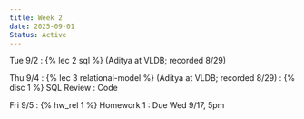 ```yaml
---
title: Week 2
date: 2025-09-01
Status: Active
---
```


Tue 9/2
: {% lec 2 sql %} (Aditya at VLDB; recorded 8/29)

Thu 9/4
: {% lec 3 relational-model %} (Aditya at VLDB; recorded 8/29)
: {% disc 1 %} SQL Review
  : Code

Fri 9/5
: {% hw_rel 1 %} Homework 1
  : Due Wed 9/17, 5pm
